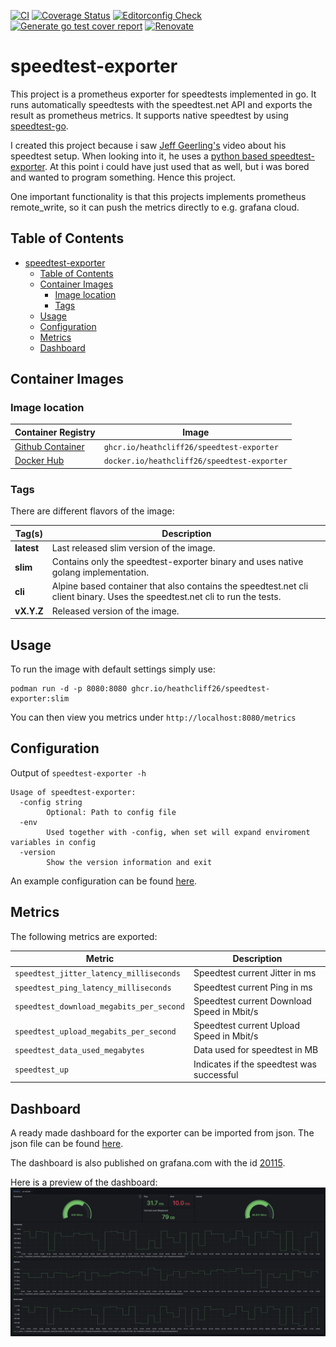 [![CI](https://github.com/heathcliff26/speedtest-exporter/actions/workflows/ci.yaml/badge.svg?event=push)](https://github.com/heathcliff26/speedtest-exporter/actions/workflows/ci.yaml)
[![Coverage Status](https://coveralls.io/repos/github/heathcliff26/speedtest-exporter/badge.svg)](https://coveralls.io/github/heathcliff26/speedtest-exporter)
[![Editorconfig Check](https://github.com/heathcliff26/speedtest-exporter/actions/workflows/editorconfig-check.yaml/badge.svg?event=push)](https://github.com/heathcliff26/speedtest-exporter/actions/workflows/editorconfig-check.yaml)
[![Generate go test cover report](https://github.com/heathcliff26/speedtest-exporter/actions/workflows/go-testcover-report.yaml/badge.svg)](https://github.com/heathcliff26/speedtest-exporter/actions/workflows/go-testcover-report.yaml)
[![Renovate](https://github.com/heathcliff26/speedtest-exporter/actions/workflows/renovate.yaml/badge.svg)](https://github.com/heathcliff26/speedtest-exporter/actions/workflows/renovate.yaml)

# speedtest-exporter

This project is a prometheus exporter for speedtests implemented in go.
It runs automatically speedtests with the speedtest.net API and exports the result as prometheus metrics.
It supports native speedtest by using [speedtest-go](https://github.com/showwin/speedtest-go).

I created this project because i saw [Jeff Geerling's](https://github.com/geerlingguy) video about his speedtest setup.
When looking into it, he uses a [python based speedtest-exporter](https://github.com/MiguelNdeCarvalho/speedtest-exporter).
At this point i could have just used that as well, but i was bored and wanted to program something. Hence this project.

One important functionality is that this projects implements prometheus remote_write, so it can push the metrics directly to e.g. grafana cloud.

## Table of Contents

- [speedtest-exporter](#speedtest-exporter)
  - [Table of Contents](#table-of-contents)
  - [Container Images](#container-images)
    - [Image location](#image-location)
    - [Tags](#tags)
  - [Usage](#usage)
  - [Configuration](#configuration)
  - [Metrics](#metrics)
  - [Dashboard](#dashboard)

## Container Images

### Image location

| Container Registry                                                                                      | Image                                       |
| ------------------------------------------------------------------------------------------------------- | ------------------------------------------- |
| [Github Container](https://github.com/users/heathcliff26/packages/container/package/speedtest-exporter) | `ghcr.io/heathcliff26/speedtest-exporter`   |
| [Docker Hub](https://hub.docker.com/repository/docker/heathcliff26/speedtest-exporter)                  | `docker.io/heathcliff26/speedtest-exporter` |

### Tags

There are different flavors of the image:

| Tag(s)     | Description                                                                                                                 |
| ---------- | --------------------------------------------------------------------------------------------------------------------------- |
| **latest** | Last released slim version of the image.                                                                                    |
| **slim**   | Contains only the speedtest-exporter binary and uses native golang implementation.                                          |
| **cli**    | Alpine based container that also contains the speedtest.net cli client binary. Uses the speedtest.net cli to run the tests. |
| **vX.Y.Z** | Released version of the image.                                                                                              |

## Usage

To run the image with default settings simply use:
```
podman run -d -p 8080:8080 ghcr.io/heathcliff26/speedtest-exporter:slim
```
You can then view you metrics under `http://localhost:8080/metrics`

## Configuration

Output of `speedtest-exporter -h`
```
Usage of speedtest-exporter:
  -config string
        Optional: Path to config file
  -env
        Used together with -config, when set will expand enviroment variables in config
  -version
        Show the version information and exit
```
An example configuration can be found [here](configs/example-config.yaml).

## Metrics

The following metrics are exported:

| Metric                                   | Description                                |
| ---------------------------------------- | ------------------------------------------ |
| `speedtest_jitter_latency_milliseconds`  | Speedtest current Jitter in ms             |
| `speedtest_ping_latency_milliseconds`    | Speedtest current Ping in ms               |
| `speedtest_download_megabits_per_second` | Speedtest current Download Speed in Mbit/s |
| `speedtest_upload_megabits_per_second`   | Speedtest current Upload Speed in Mbit/s   |
| `speedtest_data_used_megabytes`          | Data used for speedtest in MB              |
| `speedtest_up`                           | Indicates if the speedtest was successful  |

## Dashboard

A ready made dashboard for the exporter can be imported from json. The json file can be found [here](dashboard/dashboard.json).

The dashboard is also published on grafana.com with the id [20115](https://grafana.com/grafana/dashboards/20115).

Here is a preview of the dashboard:
![](images/dashboard.png)
